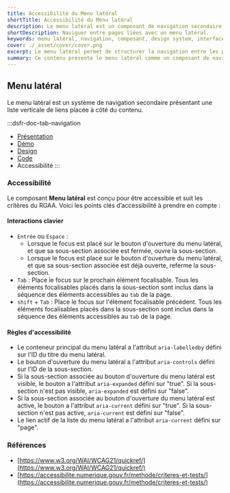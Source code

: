 ```yaml
---
title: Accessibilité du Menu latéral
shortTitle: Accessibilité du Menu latéral
description: Le menu latéral est un composant de navigation secondaire qui organise des liens verticaux pour guider l’usager entre différentes pages d’une même rubrique.
shortDescription: Naviguer entre pages liées avec un menu latéral.
keywords: menu latéral, navigation, composant, design system, interface, UX, accessibilité, hiérarchie, rubrique, sommaire
cover: ./_asset/cover/cover.png
excerpt: Le menu latéral permet de structurer la navigation entre les pages d’une même rubrique ou d’un thème. Il s’utilise en complément de la navigation principale, notamment pour les sites à profondeur élevée.
summary: Ce contenu présente le menu latéral comme un composant de navigation secondaire destiné à faciliter la circulation entre les pages d’une rubrique. Il détaille ses cas d’usage, ses comportements interactifs, ses variations selon la profondeur de navigation, et les règles éditoriales à respecter. Il précise également les contraintes de structure, les bonnes pratiques en responsive, et rappelle les distinctions avec le sommaire. Ce guide est conçu pour les équipes souhaitant implémenter une navigation hiérarchique claire et accessible dans des interfaces complexes.
---
```


## Menu latéral

Le menu latéral est un système de navigation secondaire présentant une liste verticale de liens placée à côté du contenu.

:::dsfr-doc-tab-navigation
- [Présentation](../index.md)
- [Démo](../demo/index.md)
- [Design](../design/index.md)
- [Code](../code/index.md)
- Accessibilité
:::

### Accessibilité

Le composant **Menu latéral** est conçu pour être accessible et suit les critères du RGAA. Voici les points clés d’accessibilité à prendre en compte :

#### Interactions clavier

- `Entrée` ou `Espace` :
    - Lorsque le focus est placé sur le bouton d'ouverture du menu latéral, et que sa sous-section associée est fermée, ouvre la sous-section.
    - Lorsque le focus est placé sur le bouton d'ouverture du menu latéral, et que sa sous-section associée est déjà ouverte, referme la sous-section.
- `Tab` : Place le focus sur le prochain élément focalisable. Tous les éléments focalisables placés dans la sous-section sont inclus dans la séquence des éléments accessibles au `tab` de la page.
- `shift` + `Tab` : Place le focus sur l'élément focalisable précédent. Tous les éléments focalisables placés dans la sous-section sont inclus dans la séquence des éléments accessibles au `tab` de la page.


#### Règles d'accessibilité

- Le conteneur principal du menu latéral a l'attribut `aria-labelledby` défini sur l'ID du titre du menu latéral.
- Le bouton d'ouverture du menu latéral a l'attribut `aria-controls` défini sur l'ID de la sous-section.
- Si la sous-section associée au bouton d'ouverture du menu latéral est visible, le bouton a l'attribut `aria-expanded` défini sur "true". Si la sous-section n'est pas visible, `aria-expanded` est défini sur "false".
- Si la sous-section associée au bouton d'ouverture du menu latéral est active, le bouton a l'attribut `aria-current` défini sur "true". Si la sous-section n'est pas active, `aria-current` est défini sur "false".
- Le lien actif de la liste du menu latéral a l'attribut `aria-current` défini sur "page".

### Références

- [https://www.w3.org/WAI/WCAG21/quickref/](https://www.w3.org/WAI/WCAG21/quickref/)
- [https://accessibilite.numerique.gouv.fr/methode/criteres-et-tests/](https://accessibilite.numerique.gouv.fr/methode/criteres-et-tests/)
